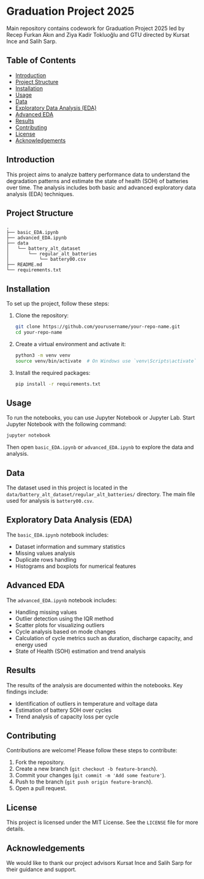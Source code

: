 # Graduation Project 2025

Main repository contains codework for Graduation Project 2025 led by Recep Furkan Akın and Ziya Kadir Tokluoğlu and GTU directed by Kursat Ince and Salih Sarp.

## Table of Contents
- [Introduction](#introduction)
- [Project Structure](#project-structure)
- [Installation](#installation)
- [Usage](#usage)
- [Data](#data)
- [Exploratory Data Analysis (EDA)](#exploratory-data-analysis-eda)
- [Advanced EDA](#advanced-eda)
- [Results](#results)
- [Contributing](#contributing)
- [License](#license)
- [Acknowledgements](#acknowledgements)

## Introduction
This project aims to analyze battery performance data to understand the degradation patterns and estimate the state of health (SOH) of batteries over time. The analysis includes both basic and advanced exploratory data analysis (EDA) techniques.

## Project Structure
```
.
├── basic_EDA.ipynb
├── advanced_EDA.ipynb
├── data
│   └── battery_alt_dataset
│       └── regular_alt_batteries
│           └── battery00.csv
├── README.md
└── requirements.txt
```

## Installation
To set up the project, follow these steps:

1. Clone the repository:
    ```sh
    git clone https://github.com/yourusername/your-repo-name.git
    cd your-repo-name
    ```

2. Create a virtual environment and activate it:
    ```sh
    python3 -m venv venv
    source venv/bin/activate  # On Windows use `venv\Scripts\activate`
    ```

3. Install the required packages:
    ```sh
    pip install -r requirements.txt
    ```

## Usage
To run the notebooks, you can use Jupyter Notebook or Jupyter Lab. Start Jupyter Notebook with the following command:
```sh
jupyter notebook
```
Then open `basic_EDA.ipynb` or `advanced_EDA.ipynb` to explore the data and analysis.

## Data
The dataset used in this project is located in the `data/battery_alt_dataset/regular_alt_batteries/` directory. The main file used for analysis is `battery00.csv`.

## Exploratory Data Analysis (EDA)
The `basic_EDA.ipynb` notebook includes:
- Dataset information and summary statistics
- Missing values analysis
- Duplicate rows handling
- Histograms and boxplots for numerical features

## Advanced EDA
The `advanced_EDA.ipynb` notebook includes:
- Handling missing values
- Outlier detection using the IQR method
- Scatter plots for visualizing outliers
- Cycle analysis based on mode changes
- Calculation of cycle metrics such as duration, discharge capacity, and energy used
- State of Health (SOH) estimation and trend analysis

## Results
The results of the analysis are documented within the notebooks. Key findings include:
- Identification of outliers in temperature and voltage data
- Estimation of battery SOH over cycles
- Trend analysis of capacity loss per cycle

## Contributing
Contributions are welcome! Please follow these steps to contribute:
1. Fork the repository.
2. Create a new branch (`git checkout -b feature-branch`).
3. Commit your changes (`git commit -m 'Add some feature'`).
4. Push to the branch (`git push origin feature-branch`).
5. Open a pull request.

## License
This project is licensed under the MIT License. See the `LICENSE` file for more details.

## Acknowledgements
We would like to thank our project advisors Kursat Ince and Salih Sarp for their guidance and support.